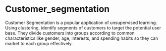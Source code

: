 # Customer_segmentation

Customer Segmentation is a popular application of unsupervised learning. Using 
clustering, identify segments of customers to target the potential user base. They divide 
customers into groups according to common characteristics like gender, age, interests, 
and spending habits so they can market to each group effectively.
